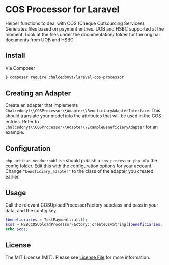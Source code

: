 # COS Processor for Laravel

Helper functions to deal with COS (Cheque Outsourcing Services). Generates files based on payment entries. UOB and HSBC supported at the moment. Look at the files under the documentation/ folder for the original documents from UOB and HSBC.

## Install

Via Composer

``` bash
$ composer require chalcedonyt/laravel-cos-processor
```

## Creating an Adapter

Create an adapter that implements `Chalcedonyt\\COSProcessor\\Adapter\\BeneficiaryAdapterInterface`. This should translate your model into the attributes that will be used in the COS entries. Refer to `Chalcedonyt\\COSProcessor\\Adapter\\ExampleBeneficiaryAdapter` for an example.

## Configuration

`php artisan vendor:publish` should publish a `cos_processor.php` into the config folder. Edit this with the configuration options for your account. Change `"beneficiary_adapter"` to the class of the adapter you created earlier.


## Usage

Call the relevant COSUploadProcessorFactory subclass and pass in your data, and the config key.


``` php
$beneficiaries = TestPayment::all();
$cos = HSBCCOSUploadProcessorFactory::createCsvString($beneficiaries, 'hsbc_example');
echo $cos;
```

## License

The MIT License (MIT). Please see [License File](LICENSE.md) for more information.
